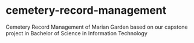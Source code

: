 # cemetery-record-management
Cemetery Record Management of Marian Garden based on our capstone project in Bachelor of Science in Information Technology
